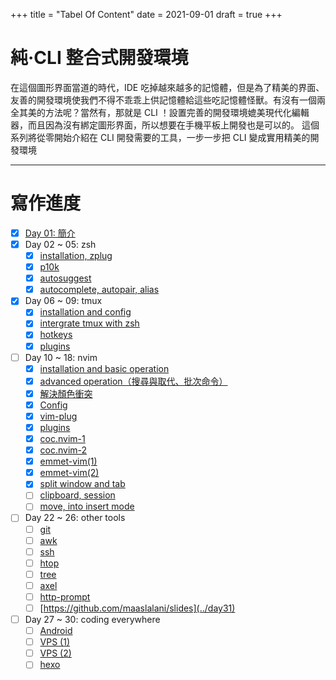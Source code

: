 +++
title = "Tabel Of Content"
date = 2021-09-01
draft = true
+++

# 純‧CLI 整合式開發環境

在這個圖形界面當道的時代，IDE 吃掉越來越多的記憶體，但是為了精美的界面、友善的開發環境使我們不得不乖乖上供記憶體給這些吃記憶體怪獸。有沒有一個兩全其美的方法呢？當然有，那就是 CLI ！設置完善的開發環境媲美現代化編輯器，而且因為沒有綁定圖形界面，所以想要在手機平板上開發也是可以的。
這個系列將從零開始介紹在 CLI 開發需要的工具，一步一步把 CLI 變成實用精美的開發環境

---

# 寫作進度

-   [x] [Day 01: 簡介](../day01)
-   [x] Day 02 ~ 05: zsh
    -   [x] [installation, zplug](../day02)
    -   [x] [p10k](../day03)
    -   [x] [autosuggest](../day04)
    -   [x] [autocomplete, autopair, alias](../day05)
-   [x] Day 06 ~ 09: tmux
    -   [x] [installation and config](../day06)
    -   [x] [intergrate tmux with zsh](../day07)
    -   [x] [hotkeys](../day08)
    -   [x] [plugins](../day09)
-   [ ] Day 10 ~ 18: nvim
    -   [x] [installation and basic operation](../day10)
    -   [x] [advanced operation（搜尋與取代、批次命令）](../day11)
    -   [x] [解決顏色衝突](../day12)
    -   [x] [Config](../day13)
    -   [x] [vim-plug](../day14)
    -   [x] [plugins](../day15)
    -   [x] [coc.nvim-1](../day16)
    -   [x] [coc.nvim-2](../day17)
    -   [x] [emmet-vim(1)](../day18)
    -   [x] [emmet-vim(2)](../day19)
    -   [x] [split window and tab](../day20)
    -   [ ] [clipboard, session](../day21)
    -   [ ] [move, into insert mode](../day22)
-   [ ] Day 22 ~ 26: other tools
    -   [ ] [git](../day23)
    -   [ ] [awk](../day24)
    -   [ ] [ssh](../day25)
    -   [ ] [htop](../day27)
    -   [ ] [tree](../day28)
    -   [ ] [axel](../day29)
    -   [ ] [http-prompt](../day30)
    -   [ ] [https://github.com/maaslalani/slides](../day31)
-   [ ] Day 27 ~ 30: coding everywhere
    -   [ ] [Android](../day32)
    -   [ ] [VPS (1)](../day33)
    -   [ ] [VPS (2)](../day34)
    -   [ ] [hexo](../day35)
